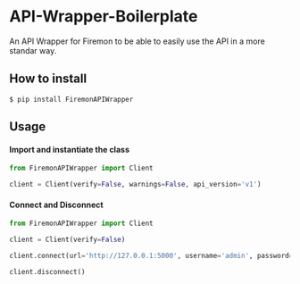 # API-Wrapper-Boilerplate

An API Wrapper for Firemon to be able to easily use the API in a more standar way.

## How to install
```ignorelang
$ pip install FiremonAPIWrapper
```

## Usage

#### Import and instantiate the class
```python
from FiremonAPIWrapper import Client

client = Client(verify=False, warnings=False, api_version='v1')
```

#### Connect and Disconnect
```python
from FiremonAPIWrapper import Client

client = Client(verify=False)

client.connect(url='http://127.0.0.1:5000', username='admin', password='Admin123')

client.disconnect()
```

